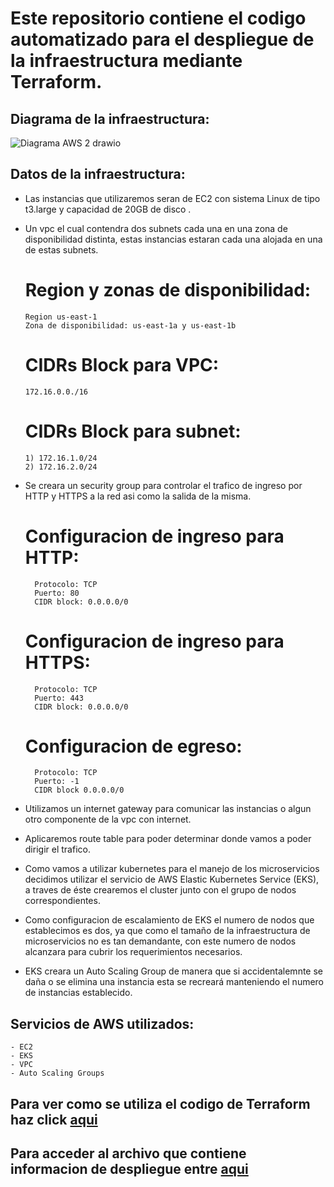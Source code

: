 # Este repositorio contiene el codigo automatizado para el despliegue de la infraestructura mediante Terraform.

## Diagrama de la infraestructura:

   ![Diagrama AWS 2 drawio](https://user-images.githubusercontent.com/88011707/175790319-1d397be0-67c0-407e-891d-4cbacaf3f279.png)




## Datos de la infraestructura:

- Las instancias que utilizaremos seran de EC2 con sistema Linux de tipo t3.large y capacidad de 20GB de disco .
- Un vpc el cual contendra dos subnets cada una en una zona de disponibilidad distinta, estas instancias estaran cada una alojada en una de estas subnets.

    
    # Region y zonas de disponibilidad:
      Region us-east-1
      Zona de disponibilidad: us-east-1a y us-east-1b
    # CIDRs Block para VPC:
      172.16.0.0./16
    # CIDRs Block para subnet:
      1) 172.16.1.0/24
      2) 172.16.2.0/24
      
- Se creara un security group para controlar el trafico de ingreso por HTTP y HTTPS a la red asi como la salida de la misma.

    # Configuracion de ingreso para HTTP:
        Protocolo: TCP
        Puerto: 80
        CIDR block: 0.0.0.0/0
        
    # Configuracion de ingreso para HTTPS:
        Protocolo: TCP
        Puerto: 443
        CIDR block: 0.0.0.0/0
        
    # Configuracion de egreso:
        Protocolo: TCP
        Puerto: -1
        CIDR block 0.0.0.0/0
        
- Utilizamos un internet gateway para comunicar las instancias o algun otro componente de la vpc con internet.
- Aplicaremos route table para poder determinar donde vamos a poder dirigir el trafico.
- Como vamos a utilizar kubernetes para el manejo de los microservicios decidimos utilizar el servicio de AWS Elastic Kubernetes Service (EKS), a traves de éste         crearemos el cluster junto con el grupo de nodos correspondientes.
- Como configuracion de escalamiento de EKS el numero de nodos que establecimos es dos, ya que como el tamaño de la infraestructura de microservicios no es tan           demandante, con este numero de nodos alcanzara para cubrir los requerimientos necesarios.
- EKS creara un Auto Scaling Group de manera que si accidentalemnte se daña o se elimina una instancia esta se recreará manteniendo el numero de instancias               establecido.

## Servicios de AWS utilizados:
    - EC2
    - EKS
    - VPC
    - Auto Scaling Groups
    
## Para ver como se utiliza el codigo de Terraform haz click [aqui](https://github.com/knicolari/ObligatorioISC_2022/blob/7020a79c857283c9b1efd6755bc86d688b863fac/Codigo%20Terraform/README.md)    
    
## Para acceder al archivo que contiene informacion de despliegue entre [aqui](https://github.com/knicolari/ObligatorioISC_2022/blob/d808c29b7fe188401cc4226229822a9ff4853d72/Deployment/Instructivo%20de%20despliegue.md)









